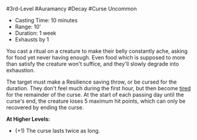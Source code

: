 #3rd-Level #Auramancy #Decay #Curse
Uncommon
 
- Casting Time: 10 minutes
- Range: 10'
- Duration: 1 week
- Exhausts by 1  

You cast a ritual on a creature to make their belly constantly ache, asking for food yet never having enough. Even food which is supposed to more than satisfy the creature won't suffice, and they'll slowly degrade into exhaustion. 

The target must make a Resilience saving throw, or be cursed for the duration. They don't feel much during the first hour, but then become [tired](Conditions.md) for the remainder of the curse. At the start of each passing day until the curse's end, the creature loses 5 maximum hit points, which can only be recovered by ending the curse.
 
**At Higher Levels:** 
* (+1) The curse lasts twice as long.